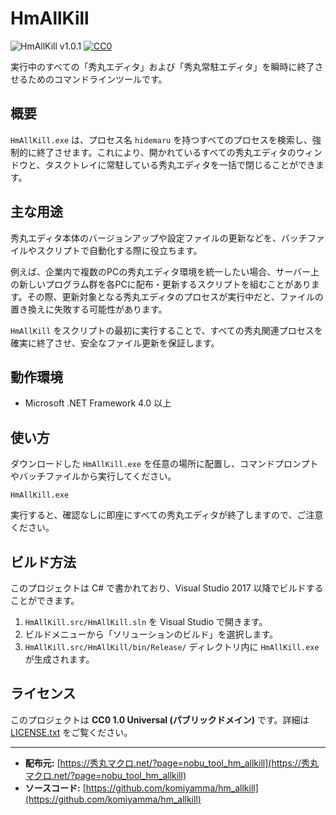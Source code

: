 # HmAllKill

![HmAllKill v1.0.1](https://img.shields.io/badge/HmAllKill-v1.0.1-6479ff.svg)
[![CC0](https://img.shields.io/badge/license-CC0-blue.svg?style=flat)](LICENSE.txt)

実行中のすべての「秀丸エディタ」および「秀丸常駐エディタ」を瞬時に終了させるためのコマンドラインツールです。

## 概要

`HmAllKill.exe` は、プロセス名 `hidemaru` を持つすべてのプロセスを検索し、強制的に終了させます。これにより、開かれているすべての秀丸エディタのウィンドウと、タスクトレイに常駐している秀丸エディタを一括で閉じることができます。

## 主な用途

秀丸エディタ本体のバージョンアップや設定ファイルの更新などを、バッチファイルやスクリプトで自動化する際に役立ちます。

例えば、企業内で複数のPCの秀丸エディタ環境を統一したい場合、サーバー上の新しいプログラム群を各PCに配布・更新するスクリプトを組むことがあります。その際、更新対象となる秀丸エディタのプロセスが実行中だと、ファイルの置き換えに失敗する可能性があります。

`HmAllKill` をスクリプトの最初に実行することで、すべての秀丸関連プロセスを確実に終了させ、安全なファイル更新を保証します。

## 動作環境

*   Microsoft .NET Framework 4.0 以上

## 使い方

ダウンロードした `HmAllKill.exe` を任意の場所に配置し、コマンドプロンプトやバッチファイルから実行してください。

```shell
HmAllKill.exe
```

実行すると、確認なしに即座にすべての秀丸エディタが終了しますので、ご注意ください。

## ビルド方法

このプロジェクトは C# で書かれており、Visual Studio 2017 以降でビルドすることができます。

1.  `HmAllKill.src/HmAllKill.sln` を Visual Studio で開きます。
2.  ビルドメニューから「ソリューションのビルド」を選択します。
3.  `HmAllKill.src/HmAllKill/bin/Release/` ディレクトリ内に `HmAllKill.exe` が生成されます。

## ライセンス

このプロジェクトは **CC0 1.0 Universal (パブリックドメイン)** です。詳細は [LICENSE.txt](LICENSE.txt) をご覧ください。

---

-   **配布元:** [https://秀丸マクロ.net/?page=nobu_tool_hm_allkill](https://秀丸マクロ.net/?page=nobu_tool_hm_allkill)
-   **ソースコード:** [https://github.com/komiyamma/hm_allkill](https://github.com/komiyamma/hm_allkill)
